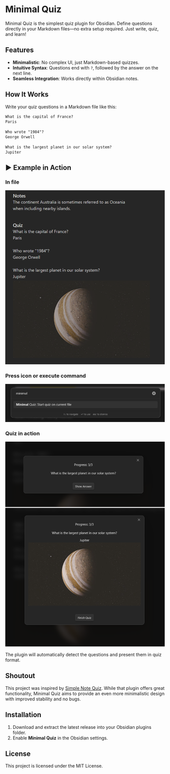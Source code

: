 # Minimal Quiz

Minimal Quiz is the simplest quiz plugin for Obsidian. Define questions directly in your Markdown files—no extra setup required. Just write, quiz, and learn!

## Features
- **Minimalistic**: No complex UI, just Markdown-based quizzes.
- **Intuitive Syntax**: Questions end with `?`, followed by the answer on the next line.
- **Seamless Integration**: Works directly within Obsidian notes.

## How It Works
Write your quiz questions in a Markdown file like this:

```
What is the capital of France?
Paris

Who wrote "1984"?
George Orwell

What is the largest planet in our solar system?
Jupiter
```
## ▶️ Example in Action
### In file
![prompts in file](src/promptFile.png)

### Press icon or execute command
![command](src/command.png)

### Quiz in action
![quiz](src/lastQuestionQ.png)
![quiz](src/lastQuestionA.png)

The plugin will automatically detect the questions and present them in quiz format.

## Shoutout
This project was inspired by [Simple Note Quiz](https://github.com/beginner137/Obsidian-simple-note-quiz). While that plugin offers great functionality, Minimal Quiz aims to provide an even more minimalistic design with improved stability and no bugs.

## Installation
1. Download and extract the latest release into your Obsidian plugins folder.
2. Enable **Minimal Quiz** in the Obsidian settings.

## License
This project is licensed under the MIT License.
